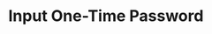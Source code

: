 <script setup>
import App from '../../../examples/input-otp/App.vue';
</script>

# Input One-Time Password

<App/>
